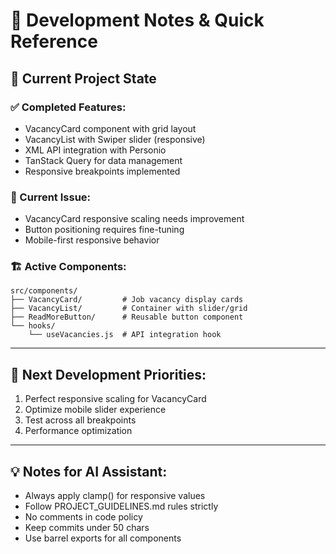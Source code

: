 # 📝 Development Notes & Quick Reference

## 🎯 Current Project State

### ✅ Completed Features:
- VacancyCard component with grid layout
- VacancyList with Swiper slider (responsive)
- XML API integration with Personio
- TanStack Query for data management
- Responsive breakpoints implemented

### 🔧 Current Issue:
- VacancyCard responsive scaling needs improvement
- Button positioning requires fine-tuning
- Mobile-first responsive behavior

### 🏗️ Active Components:
```
src/components/
├── VacancyCard/         # Job vacancy display cards
├── VacancyList/         # Container with slider/grid
├── ReadMoreButton/      # Reusable button component
└── hooks/
    └── useVacancies.js  # API integration hook
```

---

## 🚀 Next Development Priorities:
1. Perfect responsive scaling for VacancyCard
2. Optimize mobile slider experience  
3. Test across all breakpoints
4. Performance optimization

---

## 💡 Notes for AI Assistant:
- Always apply clamp() for responsive values
- Follow PROJECT_GUIDELINES.md rules strictly
- No comments in code policy
- Keep commits under 50 chars
- Use barrel exports for all components
